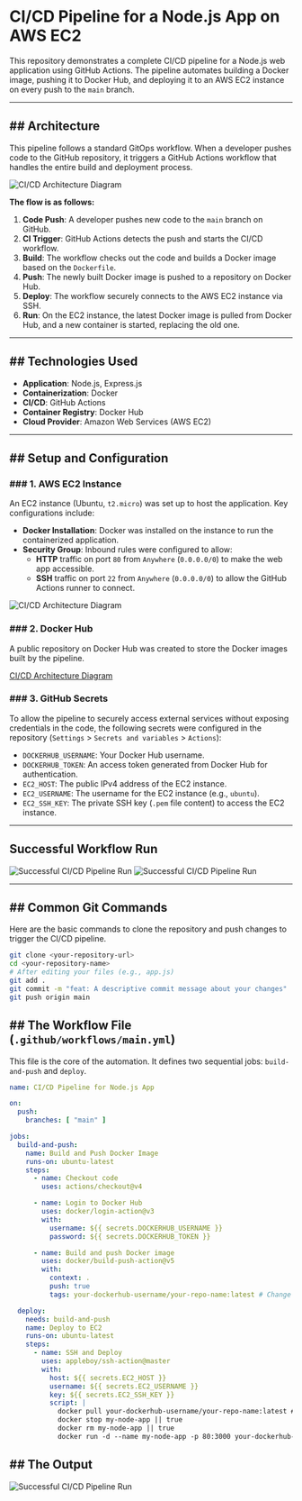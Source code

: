 # CI/CD Pipeline for a Node.js App on AWS EC2

This repository demonstrates a complete CI/CD pipeline for a Node.js web application using GitHub Actions. The pipeline automates building a Docker image, pushing it to Docker Hub, and deploying it to an AWS EC2 instance on every push to the `main` branch.



---

## ## Architecture

This pipeline follows a standard GitOps workflow. When a developer pushes code to the GitHub repository, it triggers a GitHub Actions workflow that handles the entire build and deployment process.

![CI/CD Architecture Diagram](images/cicd.png)

**The flow is as follows:**
1.  **Code Push**: A developer pushes new code to the `main` branch on GitHub.
2.  **CI Trigger**: GitHub Actions detects the push and starts the CI/CD workflow.
3.  **Build**: The workflow checks out the code and builds a Docker image based on the `Dockerfile`.
4.  **Push**: The newly built Docker image is pushed to a repository on Docker Hub.
5.  **Deploy**: The workflow securely connects to the AWS EC2 instance via SSH.
6.  **Run**: On the EC2 instance, the latest Docker image is pulled from Docker Hub, and a new container is started, replacing the old one.



---

## ## Technologies Used

* **Application**: Node.js, Express.js
* **Containerization**: Docker
* **CI/CD**: GitHub Actions
* **Container Registry**: Docker Hub
* **Cloud Provider**: Amazon Web Services (AWS EC2)

---

## ## Setup and Configuration

### ### 1. AWS EC2 Instance

An EC2 instance (Ubuntu, `t2.micro`) was set up to host the application. Key configurations include:
* **Docker Installation**: Docker was installed on the instance to run the containerized application.
* **Security Group**: Inbound rules were configured to allow:
    * **HTTP** traffic on port `80` from `Anywhere` (`0.0.0.0/0`) to make the web app accessible.
    * **SSH** traffic on port `22` from `Anywhere` (`0.0.0.0/0`) to allow the GitHub Actions runner to connect.

![CI/CD Architecture Diagram](images/ec2.png)


### ### 2. Docker Hub

A public repository on Docker Hub was created to store the Docker images built by the pipeline.

[CI/CD Architecture Diagram](images/docker.png)

### ### 3. GitHub Secrets

To allow the pipeline to securely access external services without exposing credentials in the code, the following secrets were configured in the repository (`Settings` > `Secrets and variables` > `Actions`):

* `DOCKERHUB_USERNAME`: Your Docker Hub username.
* `DOCKERHUB_TOKEN`: An access token generated from Docker Hub for authentication.
* `EC2_HOST`: The public IPv4 address of the EC2 instance.
* `EC2_USERNAME`: The username for the EC2 instance (e.g., `ubuntu`).
* `EC2_SSH_KEY`: The private SSH key (`.pem` file content) to access the EC2 instance.



---
## Successful Workflow Run


![Successful CI/CD Pipeline Run](images/faildflow.png)
![Successful CI/CD Pipeline Run](images/scccessflow.png)

---
## ## Common Git Commands

Here are the basic commands to clone the repository and push changes to trigger the CI/CD pipeline.

 
```bash
git clone <your-repository-url>
cd <your-repository-name>
# After editing your files (e.g., app.js)
git add .
git commit -m "feat: A descriptive commit message about your changes"
git push origin main

 ```

## ## The Workflow File (`.github/workflows/main.yml`)

This file is the core of the automation. It defines two sequential jobs: `build-and-push` and `deploy`.

```yaml
name: CI/CD Pipeline for Node.js App

on:
  push:
    branches: [ "main" ]

jobs:
  build-and-push:
    name: Build and Push Docker Image
    runs-on: ubuntu-latest
    steps:
      - name: Checkout code
        uses: actions/checkout@v4

      - name: Login to Docker Hub
        uses: docker/login-action@v3
        with:
          username: ${{ secrets.DOCKERHUB_USERNAME }}
          password: ${{ secrets.DOCKERHUB_TOKEN }}

      - name: Build and push Docker image
        uses: docker/build-push-action@v5
        with:
          context: .
          push: true
          tags: your-dockerhub-username/your-repo-name:latest # Change this

  deploy:
    needs: build-and-push
    name: Deploy to EC2
    runs-on: ubuntu-latest
    steps:
      - name: SSH and Deploy
        uses: appleboy/ssh-action@master
        with:
          host: ${{ secrets.EC2_HOST }}
          username: ${{ secrets.EC2_USERNAME }}
          key: ${{ secrets.EC2_SSH_KEY }}
          script: |
            docker pull your-dockerhub-username/your-repo-name:latest # Change this
            docker stop my-node-app || true
            docker rm my-node-app || true
            docker run -d --name my-node-app -p 80:3000 your-dockerhub-username/your-repo-name:latest # Change this
```
## ## The Output

![Successful CI/CD Pipeline Run](images/success.png)
